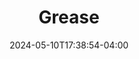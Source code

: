 ---
draft: true
title: Grease
Theatre: ABET - All Beaches Experimental Theatre
Venue: John McManus Mainstage Theatre
date: 2024-05-10T17:38:54-04:00
opening_date: 2025-01-17
closing_date: 2025-02-02
showtimes:
  - 2025-01-17 19:30:00
  - 2025-01-18 19:30:00
  - 2025-01-19 14:00:00
  - 2025-01-24 19:30:00
  - 2025-01-25 19:30:00
  - 2025-01-26 14:00:00
  - 2025-01-31 19:30:00
  - 2025-02-01 19:30:00
  - 2025-02-02 14:00:00
featured_image: 2025-Grease.webp
featured_image_alt: 
featured_image_caption: Poster for 'Grease'
featured_image_attr: Poster by Josh Andrews
featured_image_attr_link: 
program:
Website: 
Tickets: https://3common.com/event/grease/6664951593b9406cc55dc4db
show_details: 
cast:
crew:
- Director: Lee Hamby
- Musical Director: Christian Nyman
- Choreographer: Jocelyn Geronimo
orchestra:
genres: 
Description: 
---